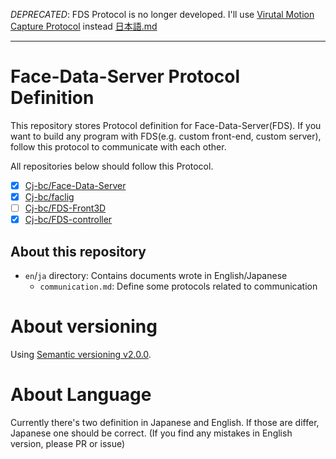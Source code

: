 *DEPRECATED*: FDS Protocol is no longer developed. I'll use [Virutal Motion Capture Protocol](https://protocol.vmc.info/) instead
[日本語.md](JA_README.md)

---

# Face-Data-Server Protocol Definition

This repository stores Protocol definition for Face-Data-Server(FDS).
If you want to build any program with FDS(e.g. custom front-end, custom server),
follow this protocol to communicate with each other.

All repositories below should follow this Protocol.

  - [x] [Cj-bc/Face-Data-Server](https://github.com/Cj-bc/Face-data-server)
  - [x] [Cj-bc/faclig](https://github.com/Cj-bc/faclig)
  - [ ] [Cj-bc/FDS-Front3D](https://github.com/Cj-bc/FDS-Front3D)
  - [x] [Cj-bc/FDS-controller](https://github.com/Cj-bc/FDS-controller)

## About this repository

- `en`/`ja` directory: Contains documents wrote in English/Japanese
  - `communication.md`: Define some protocols related to communication

# About versioning

Using [Semantic versioning v2.0.0](https://semver.org/spec/v2.0.0.html).


# About Language

Currently there's two definition in Japanese and English.
If those are differ, Japanese one should be correct.
(If you find any mistakes in English version, please PR or issue)

